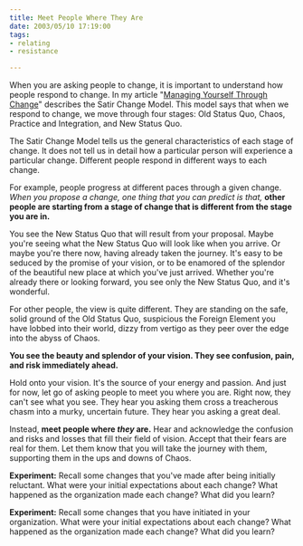 ```yaml
--- 
title: Meet People Where They Are
date: 2003/05/10 17:19:00
tags: 
- relating
- resistance

---
```


<p> When you are asking people to change, it is important to understand how people respond to change. In my article "<a href="/articles/managing_yourself_through_change">Managing Yourself Through Change</a>" describes the Satir Change Model. This model says that when we respond to change, we move through four stages: Old Status Quo, Chaos, Practice and Integration, and New Status Quo. </p>

<p> The Satir Change Model tells us the general characteristics of each stage of change. It does not tell us in detail how a particular person will experience a particular change. Different people respond in different ways to each change. </p>

<p> For example, people progress at different paces through a given change. <em>When you propose a change, one thing that you can predict is that,</em> <strong>other people are starting from a stage of change that is different from the stage you are in.</strong></p>

<p> You see the New Status Quo that will result from your proposal. Maybe you're seeing what the New Status Quo will look like when you arrive. Or maybe you're there now, having already taken the journey. It's easy to be seduced by the promise of your vision, or to be enamored of the splendor of the beautiful new place at which you've just arrived. Whether you're already there or looking forward, you see only the New Status Quo, and it's wonderful. </p>

<p> For other people, the view is quite different. They are standing on the safe, solid ground of the Old Status Quo, suspicious the Foreign Element you have lobbed into their world, dizzy from vertigo as they peer over the edge into the abyss of Chaos. </p>

<p><strong> You see the beauty and splendor of your vision. They see confusion, pain, and risk immediately ahead. </strong></p>

<p> Hold onto your vision. It's the source of your energy and passion. And just for now, let go of asking people to meet you where you are. Right now, they can't see what you see. They hear you asking them cross a treacherous chasm into a murky, uncertain future. They hear you asking a great deal. </p>

<p> Instead, <strong>meet people where <em>they</em> are.</strong> Hear and acknowledge the confusion and risks and losses that fill their field of vision. Accept that their fears are real for them. Let them know that you will take the journey with them, supporting them in the ups and downs of Chaos. </p>

<p><strong>Experiment:</strong> Recall some changes that you've made after being initially reluctant. What were your initial expectations about each change? What happened as the organization made each change? What did you learn? </p>

<p><strong>Experiment:</strong> Recall some changes that you have initiated in your organization. What were your initial expectations about each change? What happened as the organization made each change? What did you learn? </p>
